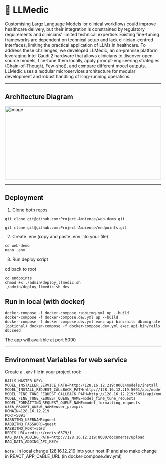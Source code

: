 # 🚀 LLMedic 

Customising Large Language Models for clinical workflows could improve healthcare delivery, but their
integration is constrained by regulatory requirements and clinicians’ limited technical expertise. Existing
fine-tuning frameworks are dependent on technical setup and lack clinician-centred interfaces, limiting
the practical application of LLMs in healthcare. To address these challenges, we developed LLMedic, an
on-premise platform leveraging Intel Gaudi 2 hardware that allows clinicians to discover open-source models,
fine-tune them locally, apply prompt-engineering strategies (Chain-of-Thought, Few-shot), and compare
different model outputs. LLMedic uses a modular microservices architecture for modular development and
robust handling of long-running operations. 

---

## Architecture Diagram

<img width="504" height="239" alt="image" src="https://github.com/user-attachments/assets/d0574263-e168-4abb-9905-dfa557468f5b" />

---

## Deployment

1. Clone both repos

```
git clone git@github.com:Project-Ambience/web-demo.git
```

```
git clone git@github.com:Project-Ambience/endpoints.git
```

2. Create .env (copy and paste .env into your file)

```
cd web-demo
nano .env
```

3. Run deploy script

cd back to root

```
cd endpoints
chmod +x ./admin/deploy_llmedic.sh
./admin/deploy_llmedic.sh dev
```

## Run in local (with docker)

```
docker-compose -f docker-compose.rabbitmq.yml up --build
docker-compose -f docker-compose.dev.yml up --build
docker-compose -f docker-compose.dev.yml exec api bin/rails db:migrate
(optional) docker-compose -f docker-compose.dev.yml exec api bin/rails db:seed
```
The app will available at port 5090

---

## Environment Variables for web service

Create a `.env` file in your project root:

```
RAILS_MASTER_KEY=
MODEL_INSTALLER_SERVICE_PATH=http://128.16.12.219:8001/models/install
MODEL_INSTALL_REQUEST_CALLBACK_PATH=http://128.16.12.219:5091/api/model_install_requests/update_status
MODEL_FINE_TUNE_REQUEST_CALLBACK_PATH=http://128.16.12.219:5091/api/model_fine_tune_requests/update_status
MODEL_FINE_TUNE_REQUEST_QUEUE_NAME=model_fine_tune_requests
MODEL_FORMATTING_REQUEST_QUEUE_NAME=model_formatting_requests
USER_PROMPT_QUEUE_NAME=user_prompts
DOMAIN=128.16.12.219
PORT=5091
RABBITMQ_USERNAME=guest
RABBITMQ_PASSWORD=guest
RABBITMQ_PORT=5672
REDIS_URL=redis://redis:6379/1
RAG_DATA_ADDING_PATH=http://128.16.12.219:8000/documents/upload
RAG_DATA_ADDING_API_KEY=
```

`Note:` in local change 128.16.12.219 into your host IP and also make change in REACT_APP_CABLE_URL (in docker-compose.dev.yml)
